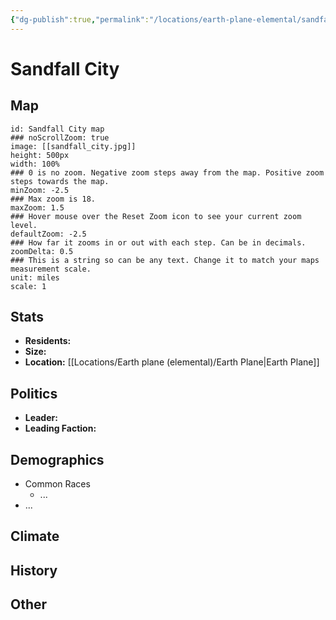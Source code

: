 ```yaml
---
{"dg-publish":true,"permalink":"/locations/earth-plane-elemental/sandfall-city/","tags":["Location","City"]}
---
```



# Sandfall City
## Map

<div class="transclusion internal-embed is-loaded"><div class="markdown-embed">





```leaflet  
id: Sandfall City map
### noScrollZoom: true  
image: [[sandfall_city.jpg]]  
height: 500px
width: 100%  
### 0 is no zoom. Negative zoom steps away from the map. Positive zoom steps towards the map.  
minZoom: -2.5  
### Max zoom is 18.  
maxZoom: 1.5  
### Hover mouse over the Reset Zoom icon to see your current zoom level.  
defaultZoom: -2.5  
### How far it zooms in or out with each step. Can be in decimals.  
zoomDelta: 0.5  
### This is a string so can be any text. Change it to match your maps measurement scale.  
unit: miles  
scale: 1  
```

</div></div>

## Stats
- **Residents:** 
- **Size:** 
- **Location:** [[Locations/Earth plane (elemental)/Earth Plane\|Earth Plane]]

## Politics
- **Leader:** 
- **Leading Faction:** 


## Demographics
- Common Races
    - ...
- ...

## Climate

## History

## Other
